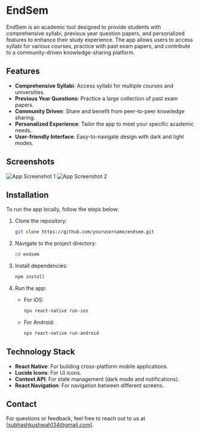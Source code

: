 # EndSem

EndSem is an academic tool designed to provide students with comprehensive syllabi, previous year question papers, and personalized features to enhance their study experience. The app allows users to access syllabi for various courses, practice with past exam papers, and contribute to a community-driven knowledge-sharing platform.

## Features

- **Comprehensive Syllabi**: Access syllabi for multiple courses and universities.
- **Previous Year Questions**: Practice a large collection of past exam papers.
- **Community Driven**: Share and benefit from peer-to-peer knowledge sharing.
- **Personalized Experience**: Tailor the app to meet your specific academic needs.
- **User-friendly Interface**: Easy-to-navigate design with dark and light modes.

## Screenshots

![App Screenshot 1](link_to_screenshot_1)
![App Screenshot 2](link_to_screenshot_2)

## Installation

To run the app locally, follow the steps below:

1. Clone the repository:
    ```bash
    git clone https://github.com/yourusername/endsem.git
    ```

2. Navigate to the project directory:
    ```bash
    cd endsem
    ```

3. Install dependencies:
    ```bash
    npm install
    ```

4. Run the app:
    - For iOS:
      ```bash
      npx react-native run-ios
      ```
    - For Android:
      ```bash
      npx react-native run-android
      ```

## Technology Stack

- **React Native**: For building cross-platform mobile applications.
- **Lucide Icons**: For UI icons.
- **Context API**: For state management (dark mode and notifications).
- **React Navigation**: For navigation between different screens.


## Contact

For questions or feedback, feel free to reach out to us at [subhashkushwah134@gmail.com].
